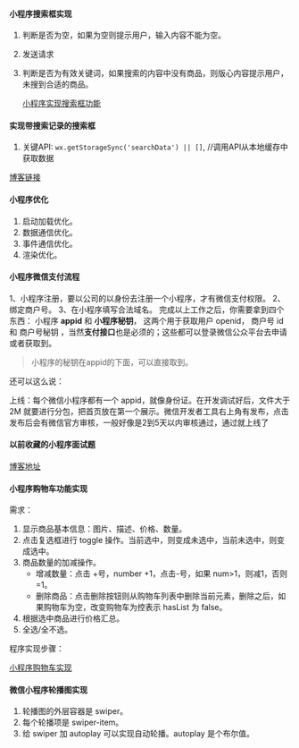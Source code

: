 #### 小程序搜索框实现

1. 判断是否为空，如果为空则提示用户，输入内容不能为空。

2. 发送请求

3. 判断是否为有效关键词，如果搜索的内容中没有商品，则版心内容提示用户，未搜到合适的商品。

   [小程序实现搜索框功能](https://www.jb51.net/article/165226.htm)



#### 实现带搜索记录的搜索框

1. 关键API: `wx.getStorageSync('searchData') || []`, //调用API从本地缓存中获取数据

[博客链接](https://zhuanlan.zhihu.com/p/28974294)



#### 小程序优化

1. 启动加载优化。
2. 数据通信优化。
3. 事件通信优化。
4. 渲染优化。

#### 小程序微信支付流程

1、小程序注册，要以公司的以身份去注册一个小程序，才有微信支付权限。
2、绑定商户号。
3、在小程序填写合法域名。
完成以上工作之后，你需要拿到四个东西：
小程序 **appid** 和 **小程序秘钥**， 这两个用于获取用户 openid， 商户号 id 和 商户号秘钥 ，当然**支付接口**也是必须的；这些都可以登录微信公众平台去申请或者获取到。

> 小程序的秘钥在appid的下面，可以直接取到。

还可以这么说：

上线：每个微信小程序都有一个 appid，就像身份证。在开发调试好后，文件大于 2M 就要进行分包，把首页放在第一个展示。微信开发者工具右上角有发布，点击发布后会有微信官方审核，一般好像是2到5天以内审核通过，通过就上线了

#### 以前收藏的小程序面试题

[博客地址](https://juejin.cn/post/6844903966342381581)

#### 小程序购物车功能实现

需求：

1. 显示商品基本信息：图片、描述、价格、数量。
2. 点击复选框进行 toggle 操作。当前选中，则变成未选中，当前未选中，则变成选中。
3. 商品数量的加减操作。
   - 增减数量：点击 +号，number +1，点击-号，如果 num>1，则减1，否则=1。
   - 删除商品：点击删除按钮则从购物车列表中删除当前元素，删除之后，如果购物车为空，改变购物车为控表示 hasList 为 false。
4. 根据选中商品进行价格汇总。
5. 全选/全不选。

程序实现步骤：

[小程序购物车实现](https://blog.csdn.net/flight_diary/article/details/107002118)

#### 微信小程序轮播图实现

1. 轮播图的外层容器是 swiper。
2. 每个轮播项是 swiper-item。
3. 给 swiper 加 autoplay 可以实现自动轮播。autoplay 是个布尔值。
